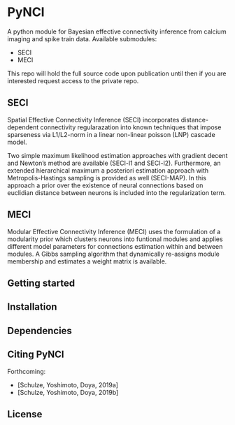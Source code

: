 # PyNCI
A python module for Bayesian effective connectivity inference from calcium imaging and spike train data.
Available submodules:

- SECI
- MECI 

This repo will hold the full source code upon publication until then if you are interested request access to the private repo.

## SECI
Spatial Effective Connectivity Inference (SECI) incorporates distance-dependent connectivity regularazation into known techniques that impose sparseness via L1/L2-norm in a linear non-linear poisson (LNP) cascade model. 

Two simple maximum likelihood estimation approaches with gradient decent and Newton’s method are available (SECI-l1 and SECI-l2). Furthermore, an extended hierarchical maximum a posteriori estimation approach with Metropolis-Hastings sampling is provided as well (SECI-MAP). In this approach a prior over the existence of neural connections based on euclidian distance between neurons is included into the regularization term.

## MECI
Modular Effective Connectivity Inference (MECI) uses the formulation of a modularity prior which clusters neurons into funtional modules and applies different model parameters for connections estimation within and between modules. A Gibbs sampling algorithm that dynamically re-assigns module membership and estimates a weight matrix is available.

## Getting started

## Installation

## Dependencies

## Citing PyNCI
Forthcoming:
- \[Schulze, Yoshimoto, Doya, 2019a\]
- \[Schulze, Yoshimoto, Doya, 2019b\]

## License
